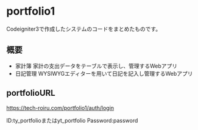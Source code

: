 # portfolio1
Codeigniter3で作成したシステムのコードをまとめたものです。
## 概要
* 家計簿
家計の支出データをテーブルで表示し、管理するWebアプリ
* 日記管理
WYSIWYGエディターを用いて日記を記入し管理するWebアプリ
## portfolioURL
https://tech-roiru.com/portfolio1/auth/login

ID:ty_portfolioまたはyt_portfolio
Password:password
